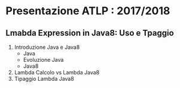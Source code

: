 # Presentazione ATLP : 2017/2018

## Lmabda Expression in Java8: Uso e Tpaggio

1. Introduzione Java e Java8
    * Java
    * Evoluzione Java
    * Java8
2. Lambda Calcolo vs Lambda Java8
3. Tipaggio Lambda Java8
